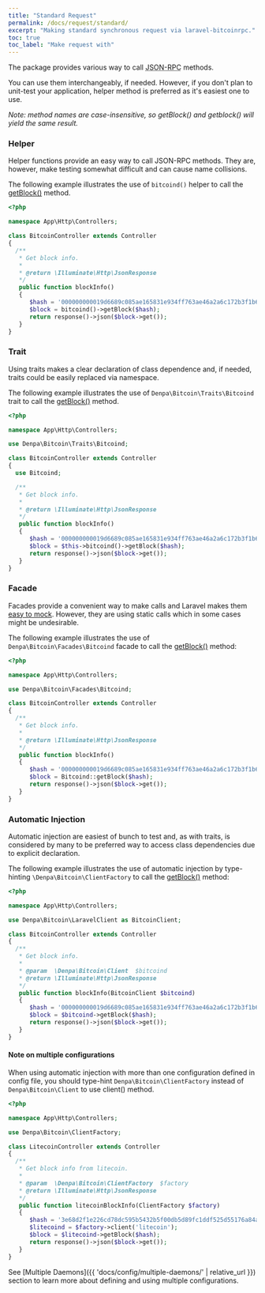 ```yaml
---
title: "Standard Request"
permalink: /docs/request/standard/
excerpt: "Making standard synchronous request via laravel-bitcoinrpc."
toc: true
toc_label: "Make request with"
---
```

The package provides various way to call <abbr title="JavaScript Object Notation Remote Procedure Call">JSON-RPC</abbr> methods.

You can use them interchangeably, if needed.
However, if you don't plan to unit-test your application, helper method is preferred as it's easiest one to use.

_Note: method names are case-insensitive, so getBlock() and getblock() will yield the same result._

### Helper
Helper functions provide an easy way to call JSON-RPC methods.
They are, however, make testing somewhat difficult and can cause name collisions.

The following example illustrates the use of `bitcoind()` helper to call the [getBlock()](https://bitcoin.org/en/developer-reference#getblock) method.
```php
<?php

namespace App\Http\Controllers;

class BitcoinController extends Controller
{
  /**
   * Get block info.
   *
   * @return \Illuminate\Http\JsonResponse
   */
   public function blockInfo()
   {
      $hash = '000000000019d6689c085ae165831e934ff763ae46a2a6c172b3f1b60a8ce26f';
      $block = bitcoind()->getBlock($hash);
      return response()->json($block->get());
   }
}
```

### Trait
Using traits makes a clear declaration of class dependence and, if needed, traits could be easily replaced via namespace.

The following example illustrates the use of `Denpa\Bitcoin\Traits\Bitcoind` trait to call the [getBlock()](https://bitcoin.org/en/developer-reference#getblock) method.
```php
<?php

namespace App\Http\Controllers;

use Denpa\Bitcoin\Traits\Bitcoind;

class BitcoinController extends Controller
{
  use Bitcoind;

  /**
   * Get block info.
   *
   * @return \Illuminate\Http\JsonResponse
   */
   public function blockInfo()
   {
      $hash = '000000000019d6689c085ae165831e934ff763ae46a2a6c172b3f1b60a8ce26f';
      $block = $this->bitcoind()->getBlock($hash);
      return response()->json($block->get());
   }
}
```

### Facade
Facades provide a convenient way to make calls and Laravel makes them [easy to mock](https://laravel.com/docs/master/mocking#mocking-facades).
However, they are using static calls which in some cases might be undesirable.

The following example illustrates the use of `Denpa\Bitcoin\Facades\Bitcoind` facade to call the [getBlock()](https://bitcoin.org/en/developer-reference#getblock) method:
```php
<?php

namespace App\Http\Controllers;

use Denpa\Bitcoin\Facades\Bitcoind;

class BitcoinController extends Controller
{
  /**
   * Get block info.
   *
   * @return \Illuminate\Http\JsonResponse
   */
   public function blockInfo()
   {
      $hash = '000000000019d6689c085ae165831e934ff763ae46a2a6c172b3f1b60a8ce26f';
      $block = Bitcoind::getBlock($hash);
      return response()->json($block->get());
   }
}
```

### Automatic Injection
Automatic injection are easiest of bunch to test and, as with traits, is considered by many to be preferred way to access class dependencies due to explicit declaration.

The following example illustrates the use of automatic injection by type-hinting `\Denpa\Bitcoin\ClientFactory` to call the [getBlock()](https://bitcoin.org/en/developer-reference#getblock) method:
```php
<?php

namespace App\Http\Controllers;

use Denpa\Bitcoin\LaravelClient as BitcoinClient;

class BitcoinController extends Controller
{
  /**
   * Get block info.
   *
   * @param  \Denpa\Bitcoin\Client  $bitcoind
   * @return \Illuminate\Http\JsonResponse
   */
   public function blockInfo(BitcoinClient $bitcoind)
   {
      $hash = '000000000019d6689c085ae165831e934ff763ae46a2a6c172b3f1b60a8ce26f';
      $block = $bitcoind->getBlock($hash);
      return response()->json($block->get());
   }
}
```

#### Note on multiple configurations
When using automatic injection with more than one configuration defined in config file,
you should type-hint `Denpa\Bitcoin\ClientFactory` instead of `Denpa\Bitcoin\Client` to use
client() method.
```php
<?php

namespace App\Http\Controllers;

use Denpa\Bitcoin\ClientFactory;

class LitecoinController extends Controller
{
  /**
   * Get block info from litecoin.
   *
   * @param  \Denpa\Bitcoin\ClientFactory  $factory
   * @return \Illuminate\Http\JsonResponse
   */
   public function litecoinBlockInfo(ClientFactory $factory)
   {
      $hash = '3e68d2f1e226cd78dc595b5432b5f00db5d89fc1ddf525d55176a84af65fa0b0';
      $litecoind = $factory->client('litecoin');
      $block = $litecoind->getBlock($hash);
      return response()->json($block->get());
   }
}
```

See [Multiple Daemons]({{ 'docs/config/multiple-daemons/' | relative_url }}) section to learn more about defining and using multiple configurations.
